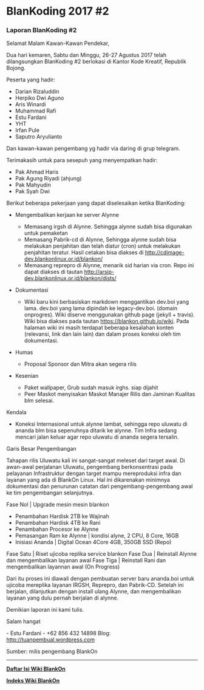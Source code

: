 # BlanKoding 2017 \#2


### Laporan BlanKoding \#2

Selamat Malam Kawan-Kawan Pendekar,

Dua hari kemaren, Sabtu dan Minggu, 26-27 Agustus 2017 telah dilangsungkan BlanKoding #2
berlokasi di Kantor Kode Kreatif, Republik Bojong.

Peserta yang hadir:
- Darian Rizaluddin
- Herpiko Dwi Aguno
- Aris Winardi
- Muhammad Rafi
- Estu Fardani
- YHT
- Irfan Pule
- Saputro Aryulianto

Dan kawan-kawan pengembang yg hadir via daring di grup telegram.

Terimakasih untuk para sesepuh yang menyempatkan hadir:
- Pak Ahmad Haris
- Pak Agung Riyadi (ahjung)
- Pak Mahyudin
- Pak Syah Dwi

Berikut beberapa pekerjaan yang dapat diselesaikan ketika BlanKoding:
- Mengembalikan kerjaan ke server Alynne
  * Memasang irgsh di Alynne. Sehingga alynne sudah bisa digunakan untuk pemaketan
  * Memasang Pabrik-cd di Alynne, Sehingga alynne sudah bisa melakukan penjahitan dan telah diatur (cron) untuk melakukan penjahitan teratur. Hasil cetakan bisa diakses di http://cdimage-dev.blankonlinux.or.id/blankon/
  * Memasang reprepro di Alynne, menarik sid harian via cron. Repo ini dapat diakses di tautan http://arsip-dev.blankonlinux.or.id/blankon/dists/

- Dokumentasi
  * Wiki baru kini berbasiskan markdown menggantikan dev.boi yang lama. dev.boi yang lama dipindah ke legacy-dev.boi. (domain onprogres). Wiki diserve menggunakan github page (jekyll + travis). Wiki bisa diakses pada tautan https://blankon.github.io/wiki. Pada halaman wiki ini masih terdapat beberapa kesalahan konten (relevansi, link dan lain lain) dan dalam proses koreksi oleh tim dokumentasi.

- Humas
  * Proposal Sponsor dan Mitra akan segera rilis

- Kesenian
  * Paket wallpaper, Grub sudah masuk irghs. siap dijahit
  * Peer Maskot menyisakan Maskot Manajer Rilis dan Jaminan Kualitas blm selesai.

Kendala
- Koneksi Internasional untuk alynne lambat, sehingga repo uluwatu di ananda blm bisa sepenuhnya ditarik ke alynne. Tim Infra sedang mencari jalan keluar agar repo uluwatu di ananda segera tersalin.

Garis Besar Pengembangan

Tahapan rilis Uluwatu kali ini sangat-sangat meleset dari target awal. Di awan-awal perjalanan Uluwatu, pengembang berkonsentrasi pada pelayanan Infrastruktur dengan target mampu mereproduksi infra dan layanan yang ada di BlankOn Linux. Hal ini dikarenakan minimnya dokumentasi dan penurunan catatan dari pengembang-pengembang awal ke tim pengembangan selanjutnya.

Fase Nol | Upgrade mesin mesin blankon
  - Penambahan Hardisk 2TB ke Wajinah
  - Penambahan Hardisk 4TB ke Rani
  - Penambahan Procesor ke Alynne
  - Pemasangan Ram ke Alynne | kondisi alyne, 2 CPU, 8 Core, 16GB
  - Inisiasi Ananda | Digital Ocean 4Core 4GB, 350GB SSD (Repo)

Fase Satu | Riset ujicoba replika service blankon
Fase Dua | Reinstall Alynne dan mengembalikan layanan awal
Fase Tiga | Reinstall Rani dan mengembalikan layannan awal (On Progress)

Dari itu proses ini diawali dengan pembuatan server baru ananda.boi untuk ujicoba mereplika layanan IRGSH, Reprepro, dan Pabrik-CD. Setelah ini berjalan, dilanjutkan dengan install ulang Alynne, dan mengembalikan layanan yang dulu pernah berjalan di alynne.

Demikian laporan ini kami tulis.

Salam hangat

\- Estu Fardani -
+62 856 432 14898
Blog: http://tuanpembual.wordpress.com

Sumber: milis pengembang BlankOn

---
[**Daftar Isi Wiki BlankOn**](/wiki/DaftarIsi/index.html)
 
[**Indeks Wiki BlankOn**](/wiki/Indeks.html)

